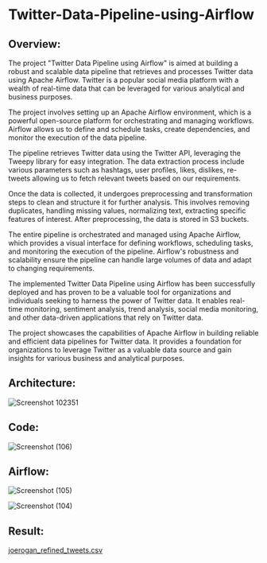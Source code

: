 # Twitter-Data-Pipeline-using-Airflow
## Overview: 
The project "Twitter Data Pipeline using Airflow" is aimed at building a robust and scalable data pipeline that retrieves and processes Twitter data using Apache Airflow. Twitter is a popular social media platform with a wealth of real-time data that can be leveraged for various analytical and business purposes.

The project involves setting up an Apache Airflow environment, which is a powerful open-source platform for orchestrating and managing workflows. Airflow allows us to define and schedule tasks, create dependencies, and monitor the execution of the data pipeline.

The pipeline retrieves Twitter data using the Twitter API, leveraging the Tweepy library for easy integration. The data extraction process include various parameters such as hashtags, user profiles, likes, dislikes, re-tweets allowing us to fetch relevant tweets based on our requirements.

Once the data is collected, it undergoes preprocessing and transformation steps to clean and structure it for further analysis. This involves removing duplicates, handling missing values, normalizing text, extracting specific features of interest. After preprocessing, the data is stored in S3 buckets.

The entire pipeline is orchestrated and managed using Apache Airflow, which provides a visual interface for defining workflows, scheduling tasks, and monitoring the execution of the pipeline. Airflow's robustness and scalability ensure the pipeline can handle large volumes of data and adapt to changing requirements.

The implemented Twitter Data Pipeline using Airflow has been successfully deployed and has proven to be a valuable tool for organizations and individuals seeking to harness the power of Twitter data. It enables real-time monitoring, sentiment analysis, trend analysis, social media monitoring, and other data-driven applications that rely on Twitter data.

The project showcases the capabilities of Apache Airflow in building reliable and efficient data pipelines for Twitter data. It provides a foundation for organizations to leverage Twitter as a valuable data source and gain insights for various business and analytical purposes.

## Architecture:

![Screenshot 102351](https://github.com/NiteshChintawar/Twitter-Data-Pipeline-using-Airflow/assets/61157441/dc23a486-487e-486f-b08a-97d924bd7fc1)

## Code:

![Screenshot (106)](https://github.com/NiteshChintawar/Twitter-Data-Pipeline-using-Airflow/assets/61157441/a32e0bfb-51cb-4097-87bc-45144d691f04)

## Airflow:

![Screenshot (105)](https://github.com/NiteshChintawar/Twitter-Data-Pipeline-using-Airflow/assets/61157441/0ff9370d-af78-4cf9-9ba9-f3840c189908)

![Screenshot (104)](https://github.com/NiteshChintawar/Twitter-Data-Pipeline-using-Airflow/assets/61157441/d3880a1e-dcb0-4935-abe7-9db82893f213)

## Result:

[joerogan_refined_tweets.csv](https://github.com/NiteshChintawar/Twitter-Data-Pipeline-using-Airflow/files/11523466/joerogan_refined_tweets.csv)
